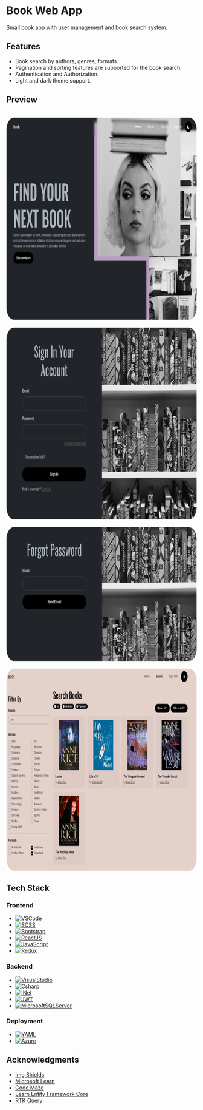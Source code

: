 # Book Web App

Small book app with user management and book search system.

## Features
* Book search by authors, genres, formats.
* Pagination and sorting features are supported for the book search.
* Authentication and Authorization.
* Light and dark theme support.


## Preview

<br />
<div align="center">
  <img src="mkdimgs/homepage.png" alt="Landing Page" width="830" height="534">
  <br />
  <br />
  <img src="mkdimgs/signin.png" alt="Sigin Form" width="830" height="506">
  <br />
  <br />
  <img src="mkdimgs/forgotpassword.png" alt="Forgot Password Form" width="830" height="353">
  <br />
  <br />
  <img src="mkdimgs/booksearch.png" alt="Book Search" width="830" height="534">
  <br />
</div>

## Tech Stack

### Frontend
* [![VSCode][VSCode]][VSCode-url]
* [![SCSS][SCSS]][SCSS-url]
* [![Bootstrap][Bootstrap]][Bootstrap-url]
* [![ReactJS][ReactJS]][ReactJS-url]
* [![JavaScript][JavaScript]][JavaScript-url]
* [![Redux][Redux]][Redux-url]

### Backend
* [![VisualStudio][VisualStudio]][VisualStudio-url]
* [![Csharp][Csharp]][Csharp-url]
* [![.Net][.Net]][.Net-url]
* [![JWT][JWT]][JWT-url]
* [![MicrosoftSQLServer][MicrosoftSQLServer]][MicrosoftSQLServer-url]


### Deployment
* [![YAML][YAML]][YAML-url]
* [![Azure][Azure]][Azure-url]


## Acknowledgments
* [Img Shields](https://shields.io)
* [Microsoft Learn](https://dotnet.microsoft.com/en-us/learn/aspnet)
* [Code Maze](https://code-maze.com/)
* [Learn Entity Framework Core](https://www.learnentityframeworkcore.com)
* [RTK Query](https://redux-toolkit.js.org/rtk-query/overview)


<!-- MARKDOWN LINKS & IMAGES -->
<!-- https://www.markdownguide.org/basic-syntax/#reference-style-links -->

[VSCode]: https://img.shields.io/badge/Visual%20Studio%20Code-0078d7.svg?style=for-the-badge&logo=visual-studio-code&logoColor=white
[VSCode-url]: https://code.visualstudio.com
[SCSS]: https://img.shields.io/badge/SASS-hotpink.svg?style=for-the-badge&logo=SASS&logoColor=white
[SCSS-url]: https://sass-lang.com
[Bootstrap]: https://img.shields.io/badge/Bootstrap-563D7C?style=for-the-badge&logo=bootstrap&logoColor=white
[Bootstrap-url]: https://getbootstrap.com
[ReactJS]: https://img.shields.io/badge/React-20232A?style=for-the-badge&logo=react&logoColor=61DAFB
[ReactJS-url]: https://reactjs.org
[JavaScript]: https://img.shields.io/badge/javascript-%23323330.svg?style=for-the-badge&logo=javascript&logoColor=%23F7DF1E
[JavaScript-url]: https://developer.mozilla.org/en-US/docs/Web/JavaScript
[Redux]: https://img.shields.io/badge/redux-%23593d88.svg?style=for-the-badge&logo=redux&logoColor=white
[Redux-url]: https://redux.js.org

[VisualStudio]: https://img.shields.io/badge/Visual%20Studio-5C2D91.svg?style=for-the-badge&logo=visual-studio&logoColor=white
[VisualStudio-url]: https://visualstudio.microsoft.com/vs
[Csharp]: https://img.shields.io/badge/c%23-%23239120.svg?style=for-the-badge&logo=c-sharp&logoColor=white
[Csharp-url]: https://dotnet.microsoft.com/en-us/languages/csharp
[.NET]: https://img.shields.io/badge/.NET-5C2D91?style=for-the-badge&logo=.net&logoColor=white
[.NET-url]: https://dotnet.microsoft.com/en-us
[JWT]: https://img.shields.io/badge/JWT-black?style=for-the-badge&logo=JSON%20web%20tokens
[JWT-url]: https://jwt.io
[MicrosoftSQLServer]: https://img.shields.io/badge/Microsoft%20SQL%20Server-CC2927?style=for-the-badge&logo=microsoft%20sql%20server&logoColor=white
[MicrosoftSQLServer-url]: https://www.microsoft.com/en-us/sql-server/sql-server-downloads

[YAML]: https://img.shields.io/badge/yaml-%23ffffff.svg?style=for-the-badge&logo=yaml&logoColor=151515
[YAML-url]: https://yaml.org
[Azure]: https://img.shields.io/badge/azure-%230072C6.svg?style=for-the-badge&logo=microsoftazure&logoColor=white
[Azure-url]: https://azure.microsoft.com